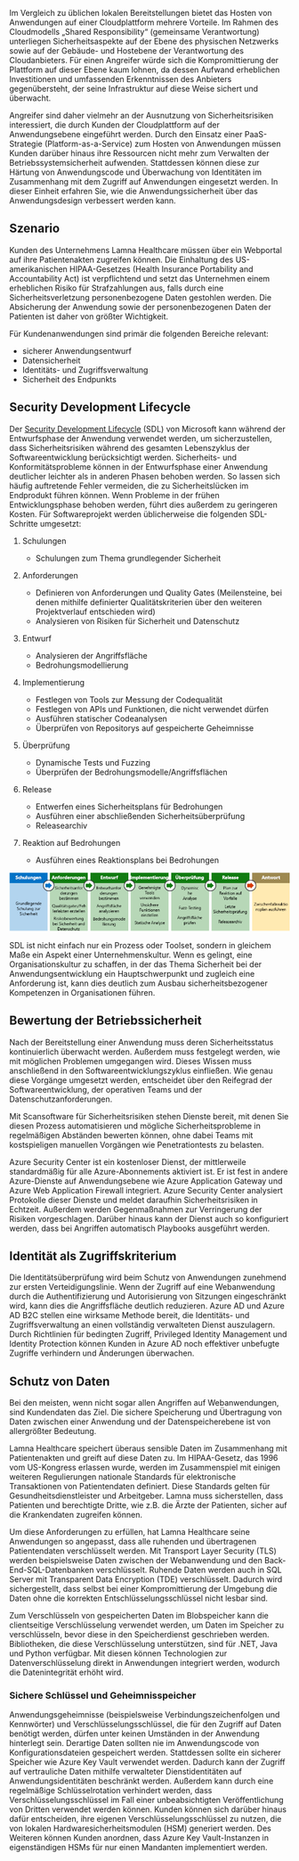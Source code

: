 Im Vergleich zu üblichen lokalen Bereitstellungen bietet das Hosten von Anwendungen auf einer Cloudplattform mehrere Vorteile. Im Rahmen des Cloudmodells „Shared Responsibility“ (gemeinsame Verantwortung) unterliegen Sicherheitsaspekte auf der Ebene des physischen Netzwerks sowie auf der Gebäude- und Hostebene der Verantwortung des Cloudanbieters. Für einen Angreifer würde sich die Kompromittierung der Plattform auf dieser Ebene kaum lohnen, da dessen Aufwand erheblichen Investitionen und umfassenden Erkenntnissen des Anbieters gegenübersteht, der seine Infrastruktur auf diese Weise sichert und überwacht.

Angreifer sind daher vielmehr an der Ausnutzung von Sicherheitsrisiken interessiert, die durch Kunden der Cloudplattform auf der Anwendungsebene eingeführt werden. Durch den Einsatz einer PaaS-Strategie (Platform-as-a-Service) zum Hosten von Anwendungen müssen Kunden darüber hinaus ihre Ressourcen nicht mehr zum Verwalten der Betriebssystemsicherheit aufwenden. Stattdessen können diese zur Härtung von Anwendungscode und Überwachung von Identitäten im Zusammenhang mit dem Zugriff auf Anwendungen eingesetzt werden. In dieser Einheit erfahren Sie, wie die Anwendungssicherheit über das Anwendungsdesign verbessert werden kann.

## <a name="scenario"></a>Szenario

Kunden des Unternehmens Lamna Healthcare müssen über ein Webportal auf ihre Patientenakten zugreifen können. Die Einhaltung des US-amerikanischen HIPAA-Gesetzes (Health Insurance Portability and Accountability Act) ist verpflichtend und setzt das Unternehmen einem erheblichen Risiko für Strafzahlungen aus, falls durch eine Sicherheitsverletzung personenbezogene Daten gestohlen werden. Die Absicherung der Anwendung sowie der personenbezogenen Daten der Patienten ist daher von größter Wichtigkeit.

Für Kundenanwendungen sind primär die folgenden Bereiche relevant:

- sicherer Anwendungsentwurf
- Datensicherheit
- Identitäts- und Zugriffsverwaltung
- Sicherheit des Endpunkts

## <a name="security-development-lifecycle"></a>Security Development Lifecycle

Der [Security Development Lifecycle](https://www.microsoft.com/sdl) (SDL) von Microsoft kann während der Entwurfsphase der Anwendung verwendet werden, um sicherzustellen, dass Sicherheitsrisiken während des gesamten Lebenszyklus der Softwareentwicklung berücksichtigt werden. Sicherheits- und Konformitätsprobleme können in der Entwurfsphase einer Anwendung deutlicher leichter als in anderen Phasen behoben werden. So lassen sich häufig auftretende Fehler vermeiden, die zu Sicherheitslücken im Endprodukt führen können. Wenn Probleme in der frühen Entwicklungsphase behoben werden, führt dies außerdem zu geringeren Kosten. Für Softwareprojekt werden üblicherweise die folgenden SDL-Schritte umgesetzt:

1. Schulungen

    - Schulungen zum Thema grundlegender Sicherheit

1. Anforderungen

    - Definieren von Anforderungen und Quality Gates (Meilensteine, bei denen mithilfe definierter Qualitätskriterien über den weiteren Projektverlauf entschieden wird)
    - Analysieren von Risiken für Sicherheit und Datenschutz
 
1. Entwurf

    - Analysieren der Angriffsfläche
    - Bedrohungsmodellierung
 
1. Implementierung

    - Festlegen von Tools zur Messung der Codequalität
    - Festlegen von APIs und Funktionen, die nicht verwendet dürfen
    - Ausführen statischer Codeanalysen
    - Überprüfen von Repositorys auf gespeicherte Geheimnisse
 
1. Überprüfung

    - Dynamische Tests und Fuzzing
    - Überprüfen der Bedrohungsmodelle/Angriffsflächen
 
1. Release

    - Entwerfen eines Sicherheitsplans für Bedrohungen
    - Ausführen einer abschließenden Sicherheitsüberprüfung
    - Releasearchiv
 
1. Reaktion auf Bedrohungen 

    - Ausführen eines Reaktionsplans bei Bedrohungen

![Abbildung zu Security Development Lifecycle](../media/sdl.png)

SDL ist nicht einfach nur ein Prozess oder Toolset, sondern in gleichem Maße ein Aspekt einer Unternehmenskultur. Wenn es gelingt, eine Organisationskultur zu schaffen, in der das Thema Sicherheit bei der Anwendungsentwicklung ein Hauptschwerpunkt und zugleich eine Anforderung ist, kann dies deutlich zum Ausbau sicherheitsbezogener Kompetenzen in Organisationen führen.

<!-- Bear in mind that the migration of un-modified applications (especially COTS procured software systems) will not be able to perform many of the steps listed above.
 -->

## <a name="operational-security-assessment"></a>Bewertung der Betriebssicherheit

Nach der Bereitstellung einer Anwendung muss deren Sicherheitsstatus kontinuierlich überwacht werden. Außerdem muss festgelegt werden, wie mit möglichen Problemen umgegangen wird. Dieses Wissen muss anschließend in den Softwareentwicklungszyklus einfließen. Wie genau diese Vorgänge umgesetzt werden, entscheidet über den Reifegrad der Softwareentwicklung, der operativen Teams und der Datenschutzanforderungen.

Mit Scansoftware für Sicherheitsrisiken stehen Dienste bereit, mit denen Sie diesen Prozess automatisieren und mögliche Sicherheitsprobleme in regelmäßigen Abständen bewerten können, ohne dabei Teams mit kostspieligen manuellen Vorgängen wie Penetrationtests zu belasten.

Azure Security Center ist ein kostenloser Dienst, der mittlerweile standardmäßig für alle Azure-Abonnements aktiviert ist. Er ist fest in andere Azure-Dienste auf Anwendungsebene wie Azure Application Gateway und Azure Web Application Firewall integriert. Azure Security Center analysiert Protokolle dieser Dienste und meldet daraufhin Sicherheitsrisiken in Echtzeit. Außerdem werden Gegenmaßnahmen zur Verringerung der Risiken vorgeschlagen. Darüber hinaus kann der Dienst auch so konfiguriert werden, dass bei Angriffen automatisch Playbooks ausgeführt werden.

<!-- SDL culture
Key Vault / MSI
CSE = App  -> DB & App Storage
Mention approach of code scanning & SDL
Scanning for passwords - Git
 -->

## <a name="identity-as-the-perimeter"></a>Identität als Zugriffskriterium

Die Identitätsüberprüfung wird beim Schutz von Anwendungen zunehmend zur ersten Verteidigungslinie. Wenn der Zugriff auf eine Webanwendung durch die Authentifizierung und Autorisierung von Sitzungen eingeschränkt wird, kann dies die Angriffsfläche deutlich reduzieren. Azure AD und Azure AD B2C stellen eine wirksame Methode bereit, die Identitäts- und Zugriffsverwaltung an einen vollständig verwalteten Dienst auszulagern. Durch Richtlinien für bedingten Zugriff, Privileged Identity Management und Identity Protection können Kunden in Azure AD noch effektiver unbefugte Zugriffe verhindern und Änderungen überwachen.

## <a name="data-protection"></a>Schutz von Daten

Bei den meisten, wenn nicht sogar allen Angriffen auf Webanwendungen, sind Kundendaten das Ziel. Die sichere Speicherung und Übertragung von Daten zwischen einer Anwendung und der Datenspeicherebene ist von allergrößter Bedeutung.

Lamna Healthcare speichert überaus sensible Daten im Zusammenhang mit Patientenakten und greift auf diese Daten zu. Im HIPAA-Gesetz, das 1996 vom US-Kongress erlassen wurde, werden im Zusammenspiel mit einigen weiteren Regulierungen nationale Standards für elektronische Transaktionen von Patientendaten definiert. Diese Standards gelten für Gesundheitsdienstleister und Arbeitgeber. Lamna muss sicherstellen, dass Patienten und berechtigte Dritte, wie z.B. die Ärzte der Patienten, sicher auf die Krankendaten zugreifen können.

Um diese Anforderungen zu erfüllen, hat Lamna Healthcare seine Anwendungen so angepasst, dass alle ruhenden und übertragenen Patientendaten verschlüsselt werden. Mit Transport Layer Security (TLS) werden beispielsweise Daten zwischen der Webanwendung und den Back-End-SQL-Datenbanken verschlüsselt. Ruhende Daten werden auch in SQL Server mit Transparent Data Encryption (TDE) verschlüsselt. Dadurch wird sichergestellt, dass selbst bei einer Kompromittierung der Umgebung die Daten ohne die korrekten Entschlüsselungsschlüssel nicht lesbar sind.

Zum Verschlüsseln von gespeicherten Daten im Blobspeicher kann die clientseitige Verschlüsselung verwendet werden, um Daten im Speicher zu verschlüsseln, bevor diese in den Speicherdienst geschrieben werden. Bibliotheken, die diese Verschlüsselung unterstützen, sind für .NET, Java und Python verfügbar. Mit diesen können Technologien zur Datenverschlüsselung direkt in Anwendungen integriert werden, wodurch die Datenintegrität erhöht wird.

### <a name="secure-key-and-secret-storage"></a>Sichere Schlüssel und Geheimnisspeicher

Anwendungsgeheimnisse (beispielsweise Verbindungszeichenfolgen und Kennwörter) und Verschlüsselungsschlüssel, die für den Zugriff auf Daten benötigt werden, dürfen unter keinen Umständen in der Anwendung hinterlegt sein. Derartige Daten sollten nie im Anwendungscode von Konfigurationsdateien gespeichert werden. Stattdessen sollte ein sicherer Speicher wie Azure Key Vault verwendet werden. Dadurch kann der Zugriff auf vertrauliche Daten mithilfe verwalteter Dienstidentitäten auf Anwendungsidentitäten beschränkt werden. Außerdem kann durch eine regelmäßige Schlüsselrotation verhindert werden, dass Verschlüsselungsschlüssel im Fall einer unbeabsichtigten Veröffentlichung von Dritten verwendet werden können. Kunden können sich darüber hinaus dafür entscheiden, ihre eigenen Verschlüsselungsschlüssel zu nutzen, die von lokalen Hardwaresicherheitsmodulen (HSM) generiert werden. Des Weiteren können Kunden anordnen, dass Azure Key Vault-Instanzen in eigenständigen HSMs für nur einen Mandanten implementiert werden.

<!-- ### Secure and immutable file storage

All Azure storage accounts are encrypted by default using Microsoft managed keys. Azure customers also have the ability to use their own encryption keys (BYOK) to encrypt blob, file and queue data so that even the hosting provider has no access to unencrypted data. Data immutability is often required for auditing purposes or when legal disputes call for data to be effectively frozen for a determined amount of time. Azure has recently introduced an [immutable data storage](https://docs.microsoft.com/azure/storage/blobs/storage-blob-immutable-storage) option known as Write-Once, Read many (WORM) for this scenario. -->
